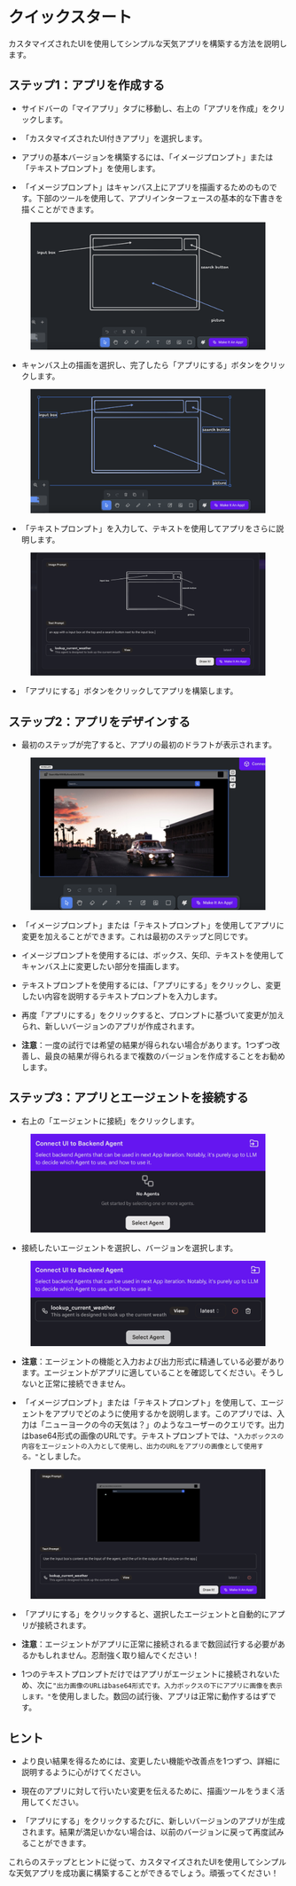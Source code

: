# クイックスタート

カスタマイズされたUIを使用してシンプルな天気アプリを構築する方法を説明します。

## ステップ1：アプリを作成する

* サイドバーの「マイアプリ」タブに移動し、右上の「アプリを作成」をクリックします。

* 「カスタマイズされたUI付きアプリ」を選択します。

* アプリの基本バージョンを構築するには、「イメージプロンプト」または「テキストプロンプト」を使用します。

* 「イメージプロンプト」はキャンバス上にアプリを描画するためのものです。下部のツールを使用して、アプリインターフェースの基本的な下書きを描くことができます。

<figure><img src="../../images/cui-1.png"></figure>
  
* キャンバス上の描画を選択し、完了したら「アプリにする」ボタンをクリックします。

<figure><img src="../../images/cui-2.png"></figure>
  
* 「テキストプロンプト」を入力して、テキストを使用してアプリをさらに説明します。

<figure><img src="../../images/cui-3.png"></figure>

* 「アプリにする」ボタンをクリックしてアプリを構築します。


## ステップ2：アプリをデザインする

* 最初のステップが完了すると、アプリの最初のドラフトが表示されます。

<figure><img src="../../images/cui-4.png"></figure>

* 「イメージプロンプト」または「テキストプロンプト」を使用してアプリに変更を加えることができます。これは最初のステップと同じです。

* イメージプロンプトを使用するには、ボックス、矢印、テキストを使用してキャンバス上に変更したい部分を描画します。
  
* テキストプロンプトを使用するには、「アプリにする」をクリックし、変更したい内容を説明するテキストプロンプトを入力します。

* 再度「アプリにする」をクリックすると、プロンプトに基づいて変更が加えられ、新しいバージョンのアプリが作成されます。

* **注意**：一度の試行では希望の結果が得られない場合があります。1つずつ改善し、最良の結果が得られるまで複数のバージョンを作成することをお勧めします。

## ステップ3：アプリとエージェントを接続する

* 右上の「エージェントに接続」をクリックします。

<figure><img src="../../images/cui-5-1.png"></figure>

* 接続したいエージェントを選択し、バージョンを選択します。

<figure><img src="../../images/cui-5-2.png"></figure>

* **注意**：エージェントの機能と入力および出力形式に精通している必要があります。エージェントがアプリに適していることを確認してください。そうしないと正常に接続できません。

* 「イメージプロンプト」または「テキストプロンプト」を使用して、エージェントをアプリでどのように使用するかを説明します。このアプリでは、入力は「ニューヨークの今の天気は？」のようなユーザーのクエリです。出力はbase64形式の画像のURLです。テキストプロンプトでは、`"入力ボックスの内容をエージェントの入力として使用し、出力のURLをアプリの画像として使用する。"`としました。

<figure><img src="../../images/cui-6.png"></figure>

* 「アプリにする」をクリックすると、選択したエージェントと自動的にアプリが接続されます。

* **注意**：エージェントがアプリに正常に接続されるまで数回試行する必要があるかもしれません。忍耐強く取り組んでください！

* 1つのテキストプロンプトだけではアプリがエージェントに接続されないため、次に`"出力画像のURLはbase64形式です。入力ボックスの下にアプリに画像を表示します。"`を使用しました。数回の試行後、アプリは正常に動作するはずです。

## ヒント

* より良い結果を得るためには、変更したい機能や改善点を1つずつ、詳細に説明するように心がけてください。

* 現在のアプリに対して行いたい変更を伝えるために、描画ツールをうまく活用してください。

* 「アプリにする」をクリックするたびに、新しいバージョンのアプリが生成されます。結果が満足いかない場合は、以前のバージョンに戻って再度試みることができます。

これらのステップとヒントに従って、カスタマイズされたUIを使用してシンプルな天気アプリを成功裏に構築することができるでしょう。頑張ってください！
